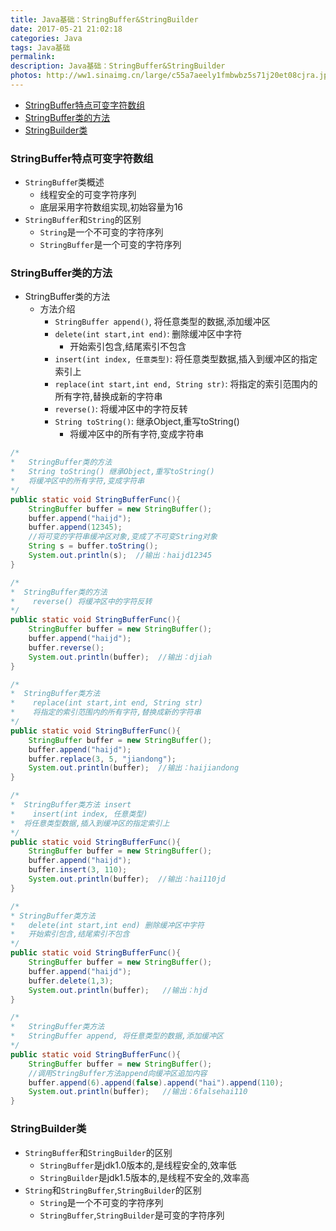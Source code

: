 ```yaml
---
title: Java基础：StringBuffer&StringBuilder
date: 2017-05-21 21:02:18
categories: Java
tags: Java基础
permalink:
description: Java基础：StringBuffer&StringBuilder
photos: http://ww1.sinaimg.cn/large/c55a7aeely1fmbwbz5s71j20et08cjra.jpg
---
```

<!-- TOC -->

- [StringBuffer特点可变字符数组](#stringbuffer特点可变字符数组)
- [StringBuffer类的方法](#stringbuffer类的方法)
- [StringBuilder类](#stringbuilder类)

<!-- /TOC -->
### StringBuffer特点可变字符数组
- `StringBuffe`r类概述
	- 线程安全的可变字符序列 
	- 底层采用字符数组实现,初始容量为16
- `StringBuffer`和`String`的区别
	- `String`是一个不可变的字符序列
	- `StringBuffer`是一个可变的字符序列
<!--more-->
### StringBuffer类的方法
- StringBuffer类的方法
	- 方法介绍
		- `StringBuffer append()`, 将任意类型的数据,添加缓冲区
		- `delete(int start,int end)`: 删除缓冲区中字符
			-  开始索引包含,结尾索引不包含
		- `insert(int index, 任意类型)`: 将任意类型数据,插入到缓冲区的指定索引上
		- `replace(int start,int end, String str)`: 将指定的索引范围内的所有字符,替换成新的字符串
		- `reverse()`: 将缓冲区中的字符反转
		- `String toString()`: 继承Object,重写toString()
			-   将缓冲区中的所有字符,变成字符串
```Java
/*
*   StringBuffer类的方法
*   String toString() 继承Object,重写toString()
*   将缓冲区中的所有字符,变成字符串
*/
public static void StringBufferFunc(){
	StringBuffer buffer = new StringBuffer();
	buffer.append("haijd");
	buffer.append(12345);
	//将可变的字符串缓冲区对象,变成了不可变String对象
	String s = buffer.toString();
	System.out.println(s);  //输出：haijd12345
}
```


```Java				
/*
*  StringBuffer类的方法
*    reverse() 将缓冲区中的字符反转
*/
public static void StringBufferFunc(){
	StringBuffer buffer = new StringBuffer();
	buffer.append("haijd");
	buffer.reverse();
	System.out.println(buffer);  //输出：djiah
}
```


```Java				
/*
*  StringBuffer类方法
*    replace(int start,int end, String str)
*    将指定的索引范围内的所有字符,替换成新的字符串
*/
public static void StringBufferFunc(){
	StringBuffer buffer = new StringBuffer();
	buffer.append("haijd");
	buffer.replace(3, 5, "jiandong");
	System.out.println(buffer);  //输出：haijiandong
}
```


```Java				
/*
*  StringBuffer类方法 insert
*    insert(int index, 任意类型)
*  将任意类型数据,插入到缓冲区的指定索引上
*/
public static void StringBufferFunc(){
	StringBuffer buffer = new StringBuffer();
	buffer.append("haijd");	 
	buffer.insert(3, 110);
	System.out.println(buffer);  //输出：hai110jd
}
```


```Java
/*
* StringBuffer类方法
*   delete(int start,int end) 删除缓冲区中字符
*   开始索引包含,结尾索引不包含
*/
public static void StringBufferFunc(){
	StringBuffer buffer = new StringBuffer();
	buffer.append("haijd");
	buffer.delete(1,3);
	System.out.println(buffer);   //输出：hjd
}
```


```Java				
/*
*   StringBuffer类方法
*   StringBuffer append, 将任意类型的数据,添加缓冲区
*/
public static void StringBufferFunc(){
	StringBuffer buffer = new StringBuffer();
	//调用StringBuffer方法append向缓冲区追加内容
	buffer.append(6).append(false).append("hai").append(110);
	System.out.println(buffer);   //输出：6falsehai110
}
```


### StringBuilder类
- `StringBuffer`和`StringBuilder`的区别
	- `StringBuffer`是jdk1.0版本的,是线程安全的,效率低
	- `StringBuilder`是jdk1.5版本的,是线程不安全的,效率高
- `String`和`StringBuffer`,`StringBuilder`的区别
	- `String`是一个不可变的字符序列
	- `StringBuffer`,`StringBuilder`是可变的字符序列